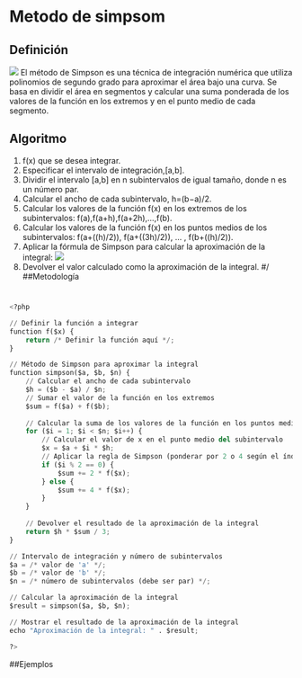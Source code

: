 # Metodo de simpsom
## Definición
![](https://github.com/Mexta46/Metodos_Numericos_Tema4/blob/main/Imagenes/simpson1.png)
El método de Simpson es una técnica de integración numérica que utiliza polinomios de segundo grado para aproximar el área bajo una curva. Se basa en dividir el área en segmentos y calcular una suma ponderada de los valores de la función en los extremos y en el punto medio de cada segmento.
## Algoritmo
1. f(x) que se desea integrar.
2. Especificar el intervalo de integración,[a,b].
3. Dividir el intervalo [a,b] en n subintervalos de igual tamaño, donde n es un número par.
4. Calcular el ancho de cada subintervalo, h=(b−a)/2.
5. Calcular los valores de la función f(x) en los extremos de los subintervalos: f(a),f(a+h),f(a+2h),…,f(b).
6. Calcular los valores de la función f(x) en los puntos medios de los subintervalos: f(a+((h)/2)), f(a+((3h)/2)), ... , f(b+((h)/2)).
7. Aplicar la fórmula de Simpson para calcular la aproximación de la integral:
![](https://github.com/Mexta46/Metodos_Numericos_Tema4/blob/main/Imagenes/simpson2.png)
8. Devolver el valor calculado como la aproximación de la integral.
#/
##Metodología 
#
```python
<?php

// Definir la función a integrar
function f($x) {
    return /* Definir la función aquí */;
}

// Método de Simpson para aproximar la integral
function simpson($a, $b, $n) {
    // Calcular el ancho de cada subintervalo
    $h = ($b - $a) / $n;
    // Sumar el valor de la función en los extremos
    $sum = f($a) + f($b);
    
    // Calcular la suma de los valores de la función en los puntos medios
    for ($i = 1; $i < $n; $i++) {
        // Calcular el valor de x en el punto medio del subintervalo
        $x = $a + $i * $h;
        // Aplicar la regla de Simpson (ponderar por 2 o 4 según el índice)
        if ($i % 2 == 0) {
            $sum += 2 * f($x);
        } else {
            $sum += 4 * f($x);
        }
    }
    
    // Devolver el resultado de la aproximación de la integral
    return $h * $sum / 3;
}

// Intervalo de integración y número de subintervalos
$a = /* valor de 'a' */;
$b = /* valor de 'b' */;
$n = /* número de subintervalos (debe ser par) */;

// Calcular la aproximación de la integral
$result = simpson($a, $b, $n);

// Mostrar el resultado de la aproximación de la integral
echo "Aproximación de la integral: " . $result;

?>
```

##Ejemplos
